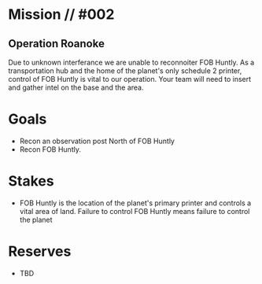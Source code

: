 # Mission // #002
## Operation Roanoke

Due to unknown interferance we are unable to reconnoiter FOB Huntly. As a transportation hub and the home of the planet's only schedule 2 printer, control of FOB Huntly is vital to our operation.  Your team will need to insert and gather intel on the base and the area.

# Goals
- Recon an observation post North of FOB Huntly
- Recon FOB Huntly.

# Stakes
- FOB Huntly is the location of the planet's primary printer and controls a vital area of land.  Failure to control FOB Huntly means failure to control the planet

# Reserves
- TBD
